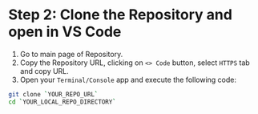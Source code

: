 # Step 2: Clone the Repository and open in VS Code

1. Go to main page of Repository.
2. Copy the Repository URL, clicking on `<> Code` button, select `HTTPS` tab and copy URL.
3. Open your `Terminal/Console` app and execute the following code:

```bash
git clone `YOUR_REPO_URL`
cd `YOUR_LOCAL_REPO_DIRECTORY`
```
